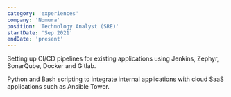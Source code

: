 ```yaml
---
category: 'experiences'
company: 'Nomura'
position: 'Technology Analyst (SRE)'
startDate: 'Sep 2021'
endDate: 'present'
---
```


Setting up CI/CD pipelines for existing applications using Jenkins, Zephyr, SonarQube, Docker and Gitlab.

Python and Bash scripting to integrate internal applications with cloud SaaS applications such as Ansible Tower.
